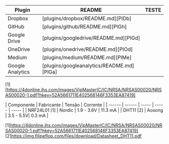 | Plugin | README | TESTE |
| ------ | ------ | ----- |
| Dropbox | [plugins/dropbox/README.md][PlDb] | |
| GitHub | [plugins/github/README.md][PlGh] | |
| Google Drive | [plugins/googledrive/README.md][PlGd] | |
| OneDrive | [plugins/onedrive/README.md][PlOd] | |
| Medium | [plugins/medium/README.md][PlMe] | |
| Google Analytics | [plugins/googleanalytics/README.md][PlGa] | |


[1] [https://4donline.ihs.com/images/VipMasterIC/IC/NRSA/NRSAS00020/NRSAS00020-1.pdf?hkey=52A5661711E402568146F3353EA87419]







| Componente | Fabricante | Tensão | Corrente |
| ------ | ------ | ----- | ----- | ----- | 
| NRF24L01 [1] | Nordic | 1.9 - 3.6V | 11.3 mA | 
| DHT11 [2] | Aosong | 3.5 - 5.5V| 0.3 mA |

[1]https://4donline.ihs.com/images/VipMasterIC/IC/NRSA/NRSAS00020/NRSAS00020-1.pdf?hkey=52A5661711E402568146F3353EA87419]
[2]https://img.filipeflop.com/files/download/Datasheet_DHT11.pdf
